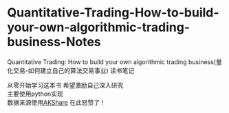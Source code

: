 # Quantitative-Trading-How-to-build-your-own-algorithmic-trading-business-Notes
Quantitative Trading: How to build your own algorithmic trading business(量化交易-如何建立自己的算法交易事业) 读书笔记  

从零开始学习这本书 希望激励自己深入研究  
主要使用python实现  
数据来源使用[AKShare](https://github.com/akfamily/akshare) 在此怒赞了！
